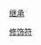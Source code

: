 [继承](https://github.com/xiaoertang/Java-notes/blob/main/%E7%9B%AE%E5%BD%95)

[修饰符](https://github.com/xiaoertang/Java-notes/blob/main/%E7%9B%AE%E5%BD%95)